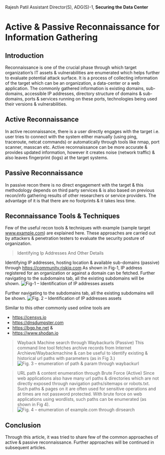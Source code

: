 Rajesh Patil
Assistant Director(S), ADG(S)-1, **Securing the Data Center**

Active & Passive Reconnaissance for Information Gathering
================

Introduction
------------
Reconnaissance is one of the crucial phase through which target organization’s IT assets & vulnerabilities are enumerated which helps further to evaluate potential attack surface. 
It is a process of collecting information of the target which can be an organization, a data-center or a web application. 
The commonly gathered information is existing domains, sub-domains, accessible IP addresses, directory structure of domains & sub-domains, ports & services running on these ports, technologies being used their versions & vulnerabilities.

Active Reconnaissance
---------------------
In active reconnaissance, there is a user directly engages with the target i.e. user tries to connect with the system either manually (using ping, traceroute, netcat commands) or automatically through tools like nmap, port scanner, masscan etc. Active reconnaissance can be more accurate & provides updated information, however it creates noise (network traffic) & also leaves fingerprint (logs) at the target systems.

Passive Reconnaissance
---------------------
In passive recon there is no direct engagement with the target & this methodology depends on third party services & is also based on previous recon/info gathering results of other researchers or service providers. The advantage of it is that there are no footprints & it takes less time.

Reconnaissance Tools & Techniques
--------------------------------
Few of the useful recon tools & techniques with example (sample target www.example.com) are explained here. These approaches are carried out by attackers & penetration testers to evaluate the security posture of organization.

> Identifying Ip Addresses And Other Details

Identifying IP addresses, hosting location & available sub-domains (passive) through https://community.riskiq.com
As shown in Fig-1, IP address registered for an organization or against a domain can be fetched.
Further navigating to the subdomains tab, all the existing subdomains will be shown.
![Fig-1 – Identification of IP addresses assets](https://i.ibb.co/bXdmKyP/data-center-fig1.jpg "Fig-1 : Identification of IP addresses assets")

Further navigating to the subdomains tab, all the existing subdomains will be shown.
![Fig. 2 – Identification of IP addresses assets](https://i.ibb.co/tBmTtJz/data-center-fig2-jpg.png "Fig-2 : Identification of IP addresses assets")

Similar to this other commonly used online tools are 
- https://censys.io 
- https://dnsdumpster.com 
- https://bgp.he.net & 
- https://www.shodan.io

>Wayback Machine search through Waybackurls (Passive)
This command line tool fetches archive records from Internet Archieve/Waybackmachine & can be useful to identify existing & historical url paths with parameters (as in Fig 3.)
![Fig. 3 – enumeration of path & param through waybackurl](https://i.ibb.co/TqBGLg7/data-center-fig3.png "Fig-3 : enumeration of path & param through waybackurl")

>URL path & content enumeration through Brute Force (Active)
Since web applications also have many url paths & directories which are not directly exposed through navigation paths/sitemaps or robots.txt. Such paths & pages on it are often used for sensitive operations and at times are not password protected. With brute force on web applications using wordlists, such paths can be enumerated (as shown in Fig 4).
![Fig. 4 – enumeration of example.com through dirsearch](https://i.ibb.co/t3z4tFb/data-center-fig4-jpg.png "Fig-4 : enumeration of example.com through dirsearch")


Conclusion
----------
Through this article, it was tried to share few of the common approaches of active & passive reconnaissance. Further approaches will be continued in subsequent articles.










